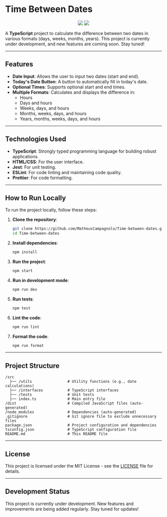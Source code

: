 # Time Between Dates

<p align="center">
  <img src="https://img.shields.io/badge/TypeScript-3178C6?style=for-the-badge&logo=typescript&logoColor=white">
  <img src="https://img.shields.io/badge/Development-In%20Progress-yellow?style=for-the-badge">
</p>

A **TypeScript** project to calculate the difference between two dates in various formats (days, weeks, months, years). This project is currently under development, and new features are coming soon. Stay tuned!

---

## Features

- **Date Input**: Allows the user to input two dates (start and end).
- **Today's Date Button**: A button to automatically fill in today's date.
- **Optional Times**: Supports optional start and end times.
- **Multiple Formats**: Calculates and displays the difference in:
  - Hours
  - Days and hours
  - Weeks, days, and hours
  - Months, weeks, days, and hours
  - Years, months, weeks, days, and hours

---

## Technologies Used

- **TypeScript**: Strongly typed programming language for building robust applications.
- **HTML/CSS**: For the user interface.
- **Jest**: For unit testing.
- **ESLint**: For code linting and maintaining code quality.
- **Prettier**: For code formatting.

---

## How to Run Locally

To run the project locally, follow these steps:

1. **Clone the repository**:
   ```bash
   git clone https://github.com/MatheusCampagnolo/Time-between-dates.git
   cd Time-between-dates
   ```

2. **Install dependencies**:
   ```bash
   npm install
   ```

3. **Run the project**:
   ```bash
   npm start
   ```

4. **Run in development mode**:
   ```bash
   npm run dev
   ```

5. **Run tests**:
   ```bash
   npm test
   ```

6. **Lint the code**:
   ```bash
   npm run lint
   ```

7. **Format the code**:
   ```bash
   npm run format
   ```

---

## Project Structure

```
/src
  ├── /utils                # Utility functions (e.g., date calculations)
  ├── /interfaces           # TypeScript interfaces
  ├── /tests                # Unit tests
  ├── index.ts              # Main entry file
/dist                       # Compiled JavaScript files (auto-generated)
/node_modules               # Dependencies (auto-generated)
.gitignore                  # Git ignore file to exclude unnecessary files
package.json                # Project configuration and dependencies
tsconfig.json               # TypeScript configuration file
README.md                   # This README file
```

---

## License

This project is licensed under the MIT License - see the [LICENSE](LICENSE) file for details.

---

## Development Status

This project is currently under development. New features and improvements are being added regularly. Stay tuned for updates!